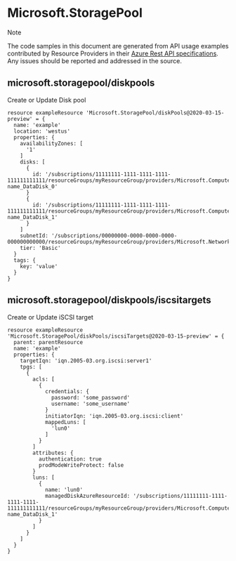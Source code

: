 # Microsoft.StoragePool
  
> [!NOTE]
> The code samples in this document are generated from API usage examples contributed by Resource Providers in their [Azure Rest API specifications](https://github.com/Azure/azure-rest-api-specs). Any issues should be reported and addressed in the source.


## microsoft.storagepool/diskpools

Create or Update Disk pool
```bicep
resource exampleResource 'Microsoft.StoragePool/diskPools@2020-03-15-preview' = {
  name: 'example'
  location: 'westus'
  properties: {
    availabilityZones: [
      '1'
    ]
    disks: [
      {
        id: '/subscriptions/11111111-1111-1111-1111-111111111111/resourceGroups/myResourceGroup/providers/Microsoft.Compute/disks/vm-name_DataDisk_0'
      }
      {
        id: '/subscriptions/11111111-1111-1111-1111-111111111111/resourceGroups/myResourceGroup/providers/Microsoft.Compute/disks/vm-name_DataDisk_1'
      }
    ]
    subnetId: '/subscriptions/00000000-0000-0000-0000-000000000000/resourceGroups/myResourceGroup/providers/Microsoft.Network/virtualNetworks/myvnet/subnets/mysubnet'
    tier: 'Basic'
  }
  tags: {
    key: 'value'
  }
}
```

## microsoft.storagepool/diskpools/iscsitargets

Create or Update iSCSI target
```bicep
resource exampleResource 'Microsoft.StoragePool/diskPools/iscsiTargets@2020-03-15-preview' = {
  parent: parentResource 
  name: 'example'
  properties: {
    targetIqn: 'iqn.2005-03.org.iscsi:server1'
    tpgs: [
      {
        acls: [
          {
            credentials: {
              password: 'some_password'
              username: 'some_username'
            }
            initiatorIqn: 'iqn.2005-03.org.iscsi:client'
            mappedLuns: [
              'lun0'
            ]
          }
        ]
        attributes: {
          authentication: true
          prodModeWriteProtect: false
        }
        luns: [
          {
            name: 'lun0'
            managedDiskAzureResourceId: '/subscriptions/11111111-1111-1111-1111-111111111111/resourceGroups/myResourceGroup/providers/Microsoft.Compute/disks/vm-name_DataDisk_1'
          }
        ]
      }
    ]
  }
}
```
